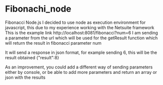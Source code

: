 # Fibonachi_node
Fibonacci Node.js
I decided to use node as execution environment for javascript, this due to my experience working with the Netsuite framework
This is the example link
http://localhost:8081/fibonacci?num=6
I am sending a parameter from the url which will be used for the getResult function which will return the result in fibonacci
parameter
num

It will send a response in json format, for example sending 6, this will be the result obtained
{"result":8}

As an improvement, you could add a different way of sending parameters either by console, or be able to add more parameters and return an array or json with the results
